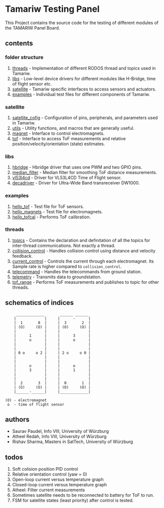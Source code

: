 # Tamariw Testing Panel
This Project contains the source code for the testing of different modules of the TAMARIW Panel Board.

## contents

### folder structure

1. [threads](threads) - Implementation of different RODOS thread and topics used in Tamariw.
2. [libs](libs) - Low-level device drivers for different modules like H-Bridge, time of flight sensor etc.
3. [satellite](satellite) - Tamariw specific interfaces to access sensors and actuators.
4. [examples](examples) - Individual test files for different components of Tamariw.

### satellite

1. [satellite_cofig](satellite/satellite_config.h) - Configuration of pins, peripherals, and parameters used in Tamariw.
2. [utils](satellite/utils.h) - Utility functions, and macros that are generally useful.
3. [magnet](satellite/magnet.h) - Interface to control electromagnets.
4. [tof](satellite/tof.h) - Interface to access ToF measurements and relative position/velocity/orientation (state) estimates.

### libs

1. [hbridge](libs/hbridge/hbridge.h) - Hbridge driver that uses one PWM and two GPIO pins.
2. [median_filter](libs/VL53L4CD/MedianFilter.h) - Median filter for smoothing ToF distance measurements.
3. [vl53l4cd](libs/VL53L4CD/) - Driver for VL53L4CD Time of Flight sensor.
4. [decadriver](libs/decadriver/) - Driver for Ultra-Wide Band transreceiver DW1000.

### examples

1. [hello_tof](examples/hello_tof.cpp) - Test file for ToF sensors.
2. [hello_magnets](examples/hello_tof.cpp) - Test file for electromagnets.
3. [hello_tofcal](examples/hello_tofcal.cpp) - Performs ToF calibration.

### threads

1. [topics](threads/topics.cpp) - Contains the declaration and definitation of all the topics for inter-thread communications. Not exactly a thread.
2. [collision_control](threads/collision_control.cpp) - Handles collision control using distance and velocity feedback.
3. [current_control](threads/current_control.cpp) - Controls the current through each electromagnet. Its Sample rate is higher compared to <code>collision_control</code>.
4. [telecommand](threads/telecommand.cpp) - Handles the telecommands from ground station.
5. [telemetry](threads/telemetry.cpp) - Transmits data to groundstation.
6. [tof_range](threads/tof_range.cpp) - Performs ToF measurements and publishes to topic for other threads.


## schematics of indices

```
     _____________       ______ ______
    |             |     |      -      |
    |  1       0  |     |  3       2  |
    | (O)     (O) |     | (O)     (O) |
    |             |     |             |
    |      1      |     |      3      |
    |      o      |     |      o      |
    |             |     |             |
    |             |     |             |
    | 0 o     o 2 |     | 2 o     o 0 |
    |             |     |             |
    |             |     |             |
    |      o      |     |      o      |
    |      3      |     |      1      |
    |             |     |             |
    |             |     |             |
    |  2       3  |     |  0       1  |
    | (O)     (O) |     | (O)     (O) |
    |______-______|     |_____________|

(O) - electromagnet
 o  - time of flight sensor
```

## authors

- Saurav Paudel, Info VIII, University of Würzburg
- Atheel Redah, Info VIII, University of Würzburg
- Rishav Sharma, Masters in SatTech, University of Würzburg

## todos

1. Soft colision position PID control
2. Relative orientation control (yaw = 0)
3. Open-loop current versus temperature graph
4. Closed-loop current versus temperature graph
5. Atheel: Filter current measurements
6. Sometimes satellite needs to be reconnected to battery for ToF to run.
7. FSM for satellite states (least priority) after control is tested.
